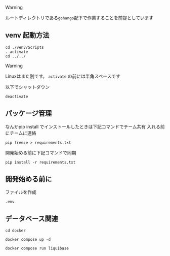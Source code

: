 > [!WARNING]
> ルートディレクトリである`gohango`配下で作業することを前提としています

## venv 起動方法

```
cd ./venv/Scripts
. activate
cd ../../
```

> [!WARNING]
> Linuxはまた別です。 
> `activate` の前には半角スペースです

以下でシャットダウン
```
deactivate
```

## パッケージ管理

なんかpip install でインストールしたときは下記コマンドでチーム共有
入れる前にチームに連絡
```
pip freeze > requirements.txt
```

開発始める前に下記コマンドで同期
```
pip install -r requirements.txt
```


## 開発始める前に
ファイルを作成
```
.env
```


## データベース関連
```
cd docker
```

```
docker compose up -d
```

```
docker compose run liquibase
```
